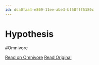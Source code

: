 ```yaml
---
id: dca0faa4-e869-11ee-abe3-bf58fff5180c
---
```


# Hypothesis
#Omnivore

[Read on Omnivore](https://omnivore.app/me/hypothesis-18e670247be)
[Read Original](https://hypothes.is/a/OybPyuhiEe6sKKvgxawa8Q)

